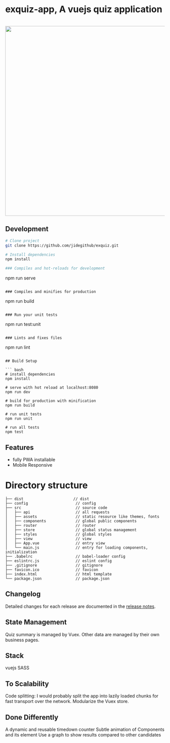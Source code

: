 # exquiz-app, A vuejs quiz application

<p align="center">
  <br>
  <img src="https://res.cloudinary.com/jidecloudy/image/upload/v1617926599/exquiz/Screenshot_from_2021-04-09_01-03-01_szympb.png" width="600" />
  <br>
</p>

## Development

```bash
# Clone project
git clone https://github.com/jidegithub/exquiz.git

# Install dependencies
npm install

### Compiles and hot-reloads for development
```
npm run serve
```

### Compiles and minifies for production
```
npm run build
```

### Run your unit tests
```
npm run test:unit
```

### Lints and fixes files
```
npm run lint
```

## Build Setup

``` bash
# install dependencies
npm install

# serve with hot reload at localhost:8080
npm run dev

# build for production with minification
npm run build

# run unit tests
npm run unit

# run all tests
npm test
```

## Features

- fully PWA installable
- Mobile Responsive

# Directory structure

```
├── dist                      // dist 
├── config                     // config
├── src                        // source code
│   ├── api                    // all requests
│   ├── assets                 // static resource like themes, fonts
│   ├── components             // global public components
│   ├── router                 // router
│   ├── store                  // global status management
│   ├── styles                 // global styles
│   ├── view                   // view
│   ├── App.vue                // entry view
│   └── main.js                // entry for loading components, initialization
├── .babelrc                   // babel-loader config
├── eslintrc.js                // eslint config
├── .gitignore                 // gitignore
├── favicon.ico                // favicon
├── index.html                 // html template
└── package.json               // package.json
```

## Changelog
Detailed changes for each release are documented in the [release notes](https://github.com/PanJiaChen/vue-element-admin/releases).

## State Management

Quiz summary is managed by Vuex. Other data are managed by their own business pages.

## Stack
  vuejs
  SASS

## To Scalability

  Code splitting: I would probably split the app into lazily loaded chunks for fast transport over the network.
  Modularize the Vuex store.

## Done Differently

  A dynamic and reusable timedown counter
  Subtle animation of Components and its element
  Use a graph to show results compared to other candidates

